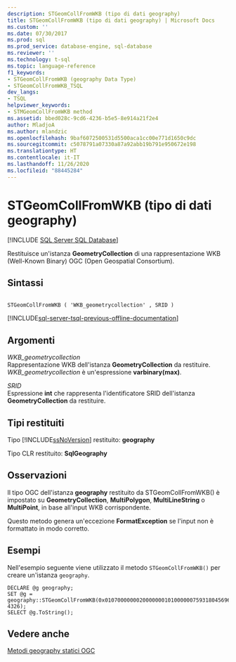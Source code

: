 ```yaml
---
description: STGeomCollFromWKB (tipo di dati geography)
title: STGeomCollFromWKB (tipo di dati geography) | Microsoft Docs
ms.custom: ''
ms.date: 07/30/2017
ms.prod: sql
ms.prod_service: database-engine, sql-database
ms.reviewer: ''
ms.technology: t-sql
ms.topic: language-reference
f1_keywords:
- STGeomCollFromWKB (geography Data Type)
- STGeomCollFromWKB_TSQL
dev_langs:
- TSQL
helpviewer_keywords:
- STMGeomCollFromWKB method
ms.assetid: bbed028c-9cd6-4236-b5e5-8e914a21f2e4
author: MladjoA
ms.author: mlandzic
ms.openlocfilehash: 9baf6072500531d5500aca1cc00e771d1650c9dc
ms.sourcegitcommit: c5078791a07330a87a92abb19b791e950672e198
ms.translationtype: HT
ms.contentlocale: it-IT
ms.lasthandoff: 11/26/2020
ms.locfileid: "88445284"
---
```

# <a name="stgeomcollfromwkb-geography-data-type"></a>STGeomCollFromWKB (tipo di dati geography)
[!INCLUDE [SQL Server SQL Database](../../includes/applies-to-version/sql-asdb.md)]

Restituisce un'istanza **GeometryCollection** di una rappresentazione WKB (Well-Known Binary) OGC (Open Geospatial Consortium).
  
## <a name="syntax"></a>Sintassi  
  
```  
  
STGeomCollFromWKB ( 'WKB_geometrycollection' , SRID )  
```  
  
[!INCLUDE[sql-server-tsql-previous-offline-documentation](../../includes/sql-server-tsql-previous-offline-documentation.md)]

## <a name="arguments"></a>Argomenti
 *WKB_geometrycollection*  
 Rappresentazione WKB dell'istanza **GeometryCollection** da restituire. *WKB_geometrycollection* è un'espressione **varbinary(max)**.  
  
 *SRID*  
 Espressione **int** che rappresenta l'identificatore SRID dell'istanza **GeometryCollection** da restituire.  
  
## <a name="return-types"></a>Tipi restituiti  
 Tipo [!INCLUDE[ssNoVersion](../../includes/ssnoversion-md.md)] restituito: **geography**  
  
 Tipo CLR restituito: **SqlGeography**  
  
## <a name="remarks"></a>Osservazioni  
 Il tipo OGC dell'istanza **geography** restituito da STGeomCollFromWKB() è impostato su **GeometryCollection**, **MultiPolygon**, **MultiLineString** o **MultiPoint**, in base all'input WKB corrispondente.  
  
 Questo metodo genera un'eccezione **FormatException** se l'input non è formattato in modo corretto.  
  
## <a name="examples"></a>Esempi  
 Nell'esempio seguente viene utilizzato il metodo `STGeomCollFromWKB()` per creare un'istanza `geography`.  
  
```  
DECLARE @g geography;  
SET @g = geography::STGeomCollFromWKB(0x01070000000200000001010000007593180456965EC017D9CEF753D34740010200000002000000D7A3703D0A975EC08716D9CEF7D34740CBA145B6F3955EC08716D9CEF7D34740, 4326);  
SELECT @g.ToString();  
```  
  
## <a name="see-also"></a>Vedere anche  
 [Metodi geography statici OGC](../../t-sql/spatial-geography/ogc-static-geography-methods.md)  
  
  
